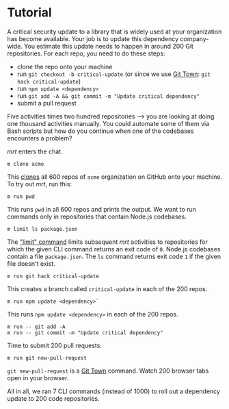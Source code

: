 # Tutorial

A critical security update to a library that is widely used at your organization
has become available. Your job is to update this dependency company-wide. You
estimate this update needs to happen in around 200 Git repositories. For each
repo, you need to do these steps:

- clone the repo onto your machine
- run `git checkout -b critical-update` (or since we use
  [Git Town](https://www.git-town.com): `git hack critical-update`)
- run `npm update <dependency>`
- run `git add -A && git commit -m "Update critical dependency"`
- submit a pull request

Five activities times two hundred repositories --> you are looking at doing one
thousand activities manually. You could automate some of them via Bash scripts
but how do you continue when one of the codebases encounters a problem?

_mrt_ enters the chat.

```
m clone acme
```

This [clones](documentation/clone.md) all 600 repos of `acme` organization on
GitHub onto your machine. To try out _mrt_, run this:

```
m run pwd
```

This runs `pwd` in all 600 repos and prints the output. We want to run commands
only in repositories that contain Node.js codebases.

```
m limit ls package.json
```

The ["limit" command](documentation/limit.md) limits subsequent _mrt_ activities
to repositories for which the given CLI command returns an exit code of `0`.
Node.js codebases contain a file `package.json`. The `ls` command returns exit
code `1` if the given file doesn't exist.

```
m run git hack critical-update
```

This creates a branch called `critical-update` in each of the 200 repos.

```
m run npm update <dependency>`
```

This runs `npm update <dependency>` in each of the 200 repos.

```
m run -- git add -A
m run -- git commit -m "Update critical dependency"
```

Time to submit 200 pull requests:

```
m run git new-pull-request
```

`git new-pull-request` is a [Git Town](https://www.git-town.com) command. Watch
200 browser tabs open in your browser.

All in all, we ran 7 CLI commands (instead of 1000) to roll out a dependency
update to 200 code repositories.
